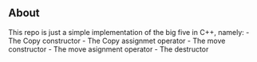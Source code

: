 ## About

This repo is just a simple implementation of the big five in C++, namely:
	- The Copy constructor
	- The Copy assignmet operator
	- The move constructor
	- The move asignment operator
	- The destructor

